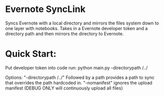 # Evernote SyncLink
Syncs Evernote with a local directory and mirrors the files system down to one layer with notebooks.
Takes in a Evernote developer token and a directory path and then mirrors the directory to Evernote. 

# Quick Start:

Put developer token into code
run: python main.py -directorypath /../

Options:
"-directorypath /../" Followed by a path provides a path to sync that overrides the path hardcoded in.
"-nomanifest" ignores the upload manifest (DEBUG ONLY will continuously upload all files)

 
